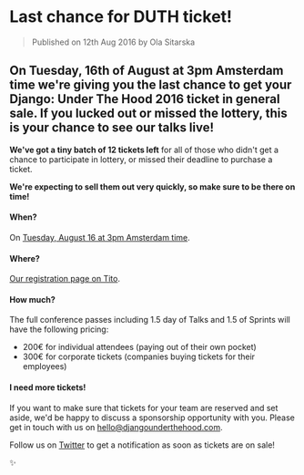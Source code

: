 # Last chance for DUTH ticket!

> Published on 12th Aug 2016 by Ola Sitarska

On Tuesday, 16th of August at 3pm Amsterdam time we're giving you the last
chance to get your Django: Under The Hood 2016 ticket in general sale. If you 
lucked out or missed the lottery, this is your chance to see our talks live!
---

__We've got a tiny batch of 12 tickets left__ for all of those who didn't get
a chance to participate in lottery, or missed their deadline to purchase a ticket. 

__We're expecting to sell them out very quickly, so make sure to be there on time!__

#### When?

On [Tuesday, August 16 at 3pm Amsterdam time](http://time.is/1500_16_August_2016_in_Amsterdam).

#### Where?

[Our registration page on Tito](https://ti.to/duth/2016).

#### How much?

The full conference passes including 1.5 day of Talks and 1.5 of 
Sprints will have the following pricing:

- 200€ for individual attendees (paying out of their own pocket) 
- 300€ for corporate tickets (companies buying tickets for their employees)

#### I need more tickets!

If you want to make sure that tickets for your team are reserved and set aside,
we'd be happy to discuss a sponsorship opportunity with you. Please get in touch
with us on [hello@djangounderthehood.com](mailto:hello@djangounderthehood.com).

Follow us on [Twitter](http://twitter.com/DjangoUnderHood) to get a notification
as soon as tickets are on sale!

✨

